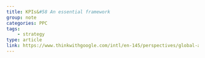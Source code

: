 ```yaml
---
title: KPIs&#58 An essential framework
group: note
categories: PPC
tags:
    - strategy
type: article
link: https://www.thinkwithgoogle.com/intl/en-145/perspectives/global-articles/kpis-essential-framework/
---
```

